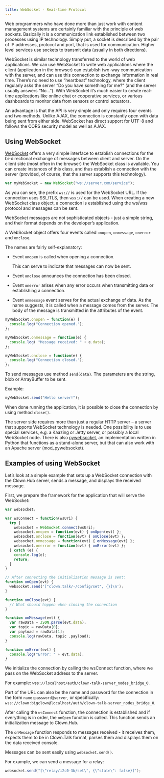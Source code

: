 ```yaml
---
title: WebSocket - Real-time Protocol
---
```


Web programmers who have done more than just work with content management systems are certainly familiar with the principle of web sockets.
Basically it is a communication link established between two processes using IP technology.
Simply put, a socket is described by the pair of IP addresses, protocol and port, that is used for communication.
Higher level services use sockets to transmit data (usually in both directions).

WebSocket is similar technology transferred to the world of web applications.
We can use WebSocket to write web applications where the client (application in the browser) can establish two-way communication with the server, and can use this connection to exchange information in real time.
There’s no need to use “heartbeat” technology, where the client regularly asks the server “Do you have something for me?” (and the server usually answers “No...”).
With WebSocket it’s much easier to create real-time applications like online chat or cooperative services, or various dashboards to monitor data from sensors or control actuators.

An advantage is that the API is very simple and only requires four events and two methods.
Unlike AJAX, the connection is constantly open with data being sent from either side.
WebSocket has direct support for UTF-8 and follows the CORS security model as well as AJAX.

## Using WebSocket

[WebSocket](https://html.spec.whatwg.org/multipage/comms.html#network) offers a very simple interface to establish connections for the bi-directional exchange of messages between client and server.
On the client side (most often in the browser) the WebSocket class is available.
You can create instances of this class, and thus establish a connection with the server (provided, of course, that the server supports this technology).

```javascript
var myWebSocket = new WebSocket("ws://server.com/service");
```

As you can see, the prefix `ws://` is used for the WebSocket URL.
If the connection uses SSL/TLS, then `wss://` can be used.
When creating a new WebSocket class object, a connection is established using the ws/wss protocol and messages can be sent.

WebSocket messages are not sophisticated objects - just a simple string, and their format depends on the developer’s application.

A WebSocket object offers four events called `onopen`, `onmessage`, `onerror` and `onclose`.

The names are fairly self-explanatory:

* Event `onopen` is called when opening a connection.

  This can serve to indicate that messages can now be sent.

* Event `onclose` announces the connection has been closed.

* Event `onerror` arises when any error occurs when transmitting data or establishing a connection.

* Event `onmessage` event serves for the actual exchange of data.
  As the name suggests, it is called when a message comes from the server.
  The body of the message is transmitted in the attributes of the event.

```javascript
myWebSocket.onopen = function(e) {
  console.log("Connection opened.");
};

myWebSocket.onmessage = function(e) {
  console.log( "Message received: " + e.data);
};

myWebSocket.onclose = function(e) {
  console.log("Connection closed.");
};
```

To send messages use method `send(data)`.
The parameters are the string, blob or ArrayBuffer to be sent.

Example:

```javascript
myWebSocket.send("Hello server!");
```

When done running the application, it is possible to close the connection by using method `close()`.

The server side requires more than just a regular HTTP server – a server that supports WebSocket technology is needed.
One possibility is to use special services, e.g. a Kaazing or Jetty server, or possibly a local WebSocket node.
There is also [pywebsocket](https://github.com/google/pywebsocket), an implementation written in Python that functions as a stand-alone server, but that can also work with an Apache server (mod_pywebsocket).

## Examples of using WebSocket

Let’s look at a simple example that sets up a WebSocket connection with the Clown.Hub server, sends a message, and displays the received message.

First, we prepare the framework for the application that will serve the WebSocket:

```javascript
var websocket;

var wsConnect = function(wsUri) {
  try {
    websocket = WebSocket.connect(wsUri);
    websocket.onopen = function(evt) { onOpen(evt) };
    websocket.onclose = function(evt) { onClose(evt) };
    websocket.onmessage = function(evt) { onMessage(evt) };
    websocket.onerror = function(evt) { onError(evt) };
  } catch (e) {
    console.log(e);
    return;
  }
}

// After connecting the initialization message is sent:
function onOpen(evt) {
  websocket.send('["clown.talk/-/config/set", {}]\n');
}

function onClose(evt) {
  // What should happen when closing the connection
}

function onMessage(evt) {
  var rawData = JSON.parse(evt.data);
  var topic = rawData[0];
  var payload = rawData[1];
  console.log(rawData, topic ,payload);
}

function onError(evt) {
  console.log("Error: " + evt.data);
}
```

We initialize the connection by calling the wsConnect function, where we pass on the WebSocket address to the server.

For example: `wss://localhost/auth/clown-talk-server_nodes_bridge_0`.

Part of the URL can also be the name and password for the connection in the form `name:password@server`, or specifically:
`wss://clown:bigclown@localhost/auth/clown-talk-server_nodes_bridge_0`.

After calling the `wsConnect` function, the connection is established and if everything is in order, the `onOpen` function is called. This function sends an initialization message to Clown.Hub.

The `onMessage` function responds to messages received - it receives them, expects them to be in Clown.Talk format, parses them and displays them on the data received console.

Messages can be sent easily using `websocket.send()`.

For example, we can send a message for a relay:

```javascript
websocket.send("[\"relay/i2c0-3b/set\", {\"state\": false}]");
```
